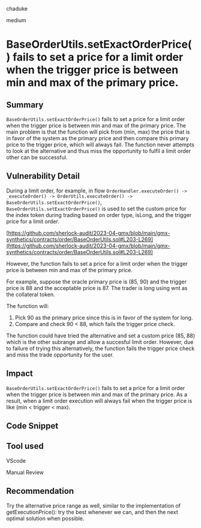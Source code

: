 chaduke

medium

# BaseOrderUtils.setExactOrderPrice() fails to set a price for a limit order when the trigger price is between min and max of the primary price.

## Summary
``BaseOrderUtils.setExactOrderPrice()`` fails to set a price for a limit order when the trigger price is between min and max of the primary price.  The main problem is that the function will pick from (min, max) the price that is in favor of the system as the primary price and then compare this primary price to the trigger price, which will always fail. The function never attempts to look at the alternative and thus miss the opportunity to fulfil a limit order other can be successful. 

## Vulnerability Detail
During a limit order, for example, in flow ``OrderHandler.executeOrder() -> _executeOrder() -> OrderUtils.executeOrder() -> BaseOrderUtils.setExactOrderPrice()``, 
``BaseOrderUtils.setExactOrderPrice()`` is used to set the custom price for the index token during trading based on order type, isLong, and the trigger price for a limit order. 

[https://github.com/sherlock-audit/2023-04-gmx/blob/main/gmx-synthetics/contracts/order/BaseOrderUtils.sol#L203-L269](https://github.com/sherlock-audit/2023-04-gmx/blob/main/gmx-synthetics/contracts/order/BaseOrderUtils.sol#L203-L269)

However, the function  fails to set a price for a limit order when the trigger price is between min and max of the primary price. 

For example, suppose the oracle primary price is (85, 90) and the trigger price is 88 and the acceptable price is 87. The trader is long using wnt as the collateral token.

The function will:

1. Pick 90 as the primary price since this is in favor of the system for long.
2. Compare and check 90 < 88, which fails the trigger price check. 

The function could have tried  the alternative and set a custom price (85, 88) which is the other subrange and allow a succesful limit order. However, due to failure of trying this alternatively, the function fails the trigger price check and miss the trade opportunity for the user. 



## Impact
``BaseOrderUtils.setExactOrderPrice()`` fails to set a price for a limit order when the trigger price is between min and max of the primary price.  As a result, when a limit order execution will always fail when the trigger price is like (min < trigger < max). 

## Code Snippet

## Tool used
VScode

Manual Review

## Recommendation
Try the alternative price range as well, similar to the implementation of getExecutionPrice(): try the best whenever we can, and then the next optimal solution when possible. 
